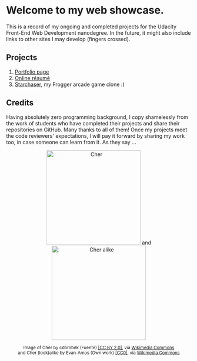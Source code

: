 Welcome to my web showcase.
===========================
This is a record of my ongoing and completed projects for the Udacity Front-End Web Development nanodegree. In the future, it might also include links to other sites I may develop (fingers crossed).

Projects
--------
1. [Portfolio page](http://codepen.io/lagracia/full/ZbroLO/ "Hypothetical portfolio of creative work")
2. [Online résumé](http://lagracia.github.io/frontend-nanodegree-resume/ "Résumé with personal details removed")
3. [Starchaser](http://lagracia.github.io/frontend-nanodegree-arcade-game/ "Starchaser Arcade Game"), my Frogger arcade game clone :)

Credits
-------
Having absolutely zero programming background, I copy shamelessly from the work of students who have completed their projects and share their repositories on GitHub. Many thanks to all of them! Once my projects meet the code reviewers' expectations, I will pay it forward by sharing my work too, in case someone can learn from it. As they say …

<div style="text-align:center" markdown="1">

<p align="center"><img src="https://upload.wikimedia.org/wikipedia/commons/7/7e/Cher_D2K.jpg" height="256" alt="Cher"> and <img src="https://upload.wikimedia.org/wikipedia/commons/e/e4/Cher-Drag-Impersonator.jpg" height="256" alt="Cher alike"></p>

<sub>Image of Cher by cdorobek (Fuente) <a href="http://creativecommons.org/licenses/by/2.0">[CC BY 2.0]</a>, via <a href="https://commons.wikimedia.org/wiki/File%3ACher_D2K.jpg">Wikimedia Commons</a><br> 
and Cher (look)alike by Evan-Amos (Own work) <a href="http://creativecommons.org/publicdomain/zero/1.0/deed.en">[CC0]</a>, via <a href="https://commons.wikimedia.org/wiki/File%3ACher-Drag-Impersonator.jpg">Wikimedia Commons</a></sub>